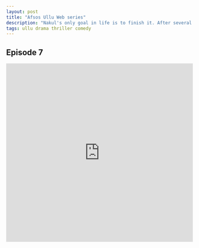 ```yaml
---
layout: post
title: "Afsos Ullu Web series"
description: "Nakul's only goal in life is to finish it. After several failed suicide attempts, he pays for his own death."
tags: ullu drama thriller comedy
---
```



## Episode 7

<div class="responsive-container">
<iframe src="https://drive.google.com/file/d/1sFuvsZZqhd_lLh4JGuVZRSO5jEB0Rskk/preview" frameborder="0" marginwidth="0" marginheight="0" scrolling="NO" width="100%" height="480" allowfullscreen></iframe>
<div style="width: 80px; height: 80px; position: absolute; opacity: 0; right: 0px; top: 0px;"> </div></div>
